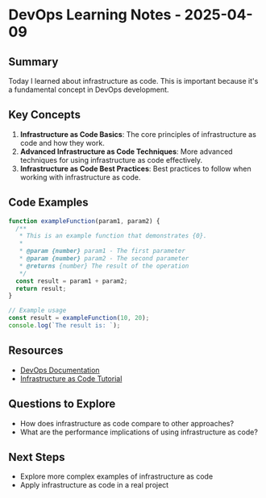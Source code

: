 # DevOps Learning Notes - 2025-04-09

## Summary

Today I learned about infrastructure as code. This is important because it's a fundamental concept in DevOps development.

## Key Concepts

1. **Infrastructure as Code Basics**: The core principles of infrastructure as code and how they work.
2. **Advanced Infrastructure as Code Techniques**: More advanced techniques for using infrastructure as code effectively.
3. **Infrastructure as Code Best Practices**: Best practices to follow when working with infrastructure as code.

## Code Examples

```javascript
function exampleFunction(param1, param2) {
  /**
   * This is an example function that demonstrates {0}.
   *
   * @param {number} param1 - The first parameter
   * @param {number} param2 - The second parameter
   * @returns {number} The result of the operation
   */
  const result = param1 + param2;
  return result;
}

// Example usage
const result = exampleFunction(10, 20);
console.log(`The result is: `);
```

## Resources

- [DevOps Documentation](https://example.com/devops-docs)
- [Infrastructure as Code Tutorial](https://example.com/devops/infrastructure-as-code)

## Questions to Explore

- How does infrastructure as code compare to other approaches?
- What are the performance implications of using infrastructure as code?

## Next Steps

- Explore more complex examples of infrastructure as code
- Apply infrastructure as code in a real project
